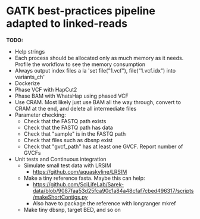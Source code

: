 
# GATK best-practices pipeline adapted to linked-reads


**TODO:**

* Help strings
* Each process should be allocated only as much memory as it needs. Profile the workflow to see the memory consumption
* Always output index files a la 'set file("1.vcf"), file("1.vcf.idx") into variants_ch'
* Dockerize
* Phase VCF with HapCut2
* Phase BAM with WhatsHap using phased VCF
* Use CRAM. Most likely just use BAM all the way through, convert to CRAM at the end, and delete all intermediate files
* Parameter checking:
    * Check that the FASTQ path exists
    * Check that the FASTQ path has data
    * Check that "sample" is in the FASTQ path
    * Check that files such as dbsnp exist
    * Check that "gvcf_path" has at least one GVCF. Report number of GVCFs
* Unit tests and Continuous integration
    * Simulate small test data with LRSIM
        * https://github.com/aquaskyline/LRSIM
    * Make a tiny reference fasta. Maybe this can help:
        * https://github.com/SciLifeLab/Sarek-data/blob/9087faa53d25fca90c1a84a48cfaf7cbed496317/scripts/makeShortContigs.py
        * Also have to package the reference with longranger mkref
    * Make tiny dbsnp, target BED, and so on

